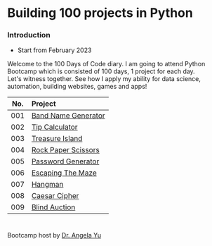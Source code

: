 # Building 100 projects in Python

### Introduction
- Start from February 2023

Welcome to the 100 Days of Code diary. I am going to attend Python Bootcamp which is consisted of 100 days, 1 project for each day.  
Let's witness together. See how I apply my ability for data science, automation, building websites, games and apps!



|No.|Project|
|:-:|:--|
|001|[Band Name Generator](https://github.com/kkwwym/Building-100-projects-in-Python/blob/main/100projects/Project%23001-Band_Name_Generator.ipynb)|
|002|[Tip Calculator](https://github.com/kkwwym/Building-100-projects-in-Python/blob/main/100projects/Project%23002-Tip_Calculator.ipynb)|
|003|[Treasure Island](https://github.com/kkwwym/Building-100-projects-in-Python/blob/main/100projects/Project%23003-Tresure_Island.ipynb)|
|004|[Rock Paper Scissors](https://github.com/kkwwym/Building-100-projects-in-Python/blob/main/100projects/Project%23004-Rock_Paper_Scissors.ipynb)|
|005|[Password Generator](https://github.com/kkwwym/Building-100-projects-in-Python/blob/main/100projects/Project%23005-Password_Generator.ipynb)|
|006|[Escaping The Maze](https://github.com/kkwwym/Building-100-projects-in-Python/blob/main/100projects/Project%23006-Escaping_The_Maze.ipynb)|
|007|[Hangman](https://github.com/kkwwym/Building-100-projects-in-Python/blob/main/100projects/Project%23007-Hangman.ipynb)|
|008|[Caesar Cipher](https://github.com/kkwwym/Building-100-projects-in-Python/blob/main/100projects/Project%23008-Caesar_Cipher.ipynb)|
|009|[Blind Auction](https://github.com/kkwwym/Building-100-projects-in-Python/blob/main/100projects/Project%23009-Blind_Auction.ipynb)|
#
Bootcamp host by [Dr. Angela Yu](https://www.udemy.com/course/100-days-of-code/)
